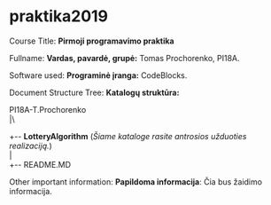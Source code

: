 # praktika2019

Course Title: **Pirmoji programavimo praktika** 

Fullname: **Vardas, pavardė, grupė:** Tomas Prochorenko, PI18A.

Software used: **Programinė įranga:** CodeBlocks.

Document Structure Tree: **Katalogų struktūra:** 

PI18A-T.Prochorenko\
      |\
    
  +-- <b>LotteryAlgorithm</b> (<i>Šiame kataloge rasite antrosios užduoties realizaciją.</i>)\
  |\
  +-- README.MD

Other important information: **Papildoma informacija**: 
Čia bus žaidimo informacija.
